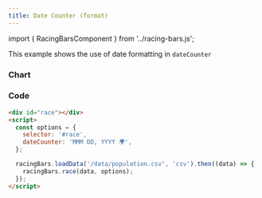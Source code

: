 ```yaml
---
title: Date Counter (format)
---
```


import { RacingBarsComponent } from '../racing-bars.js';

This example shows the use of date formatting in `dateCounter`

<!--truncate-->

### Chart

<div className="gallery">
  <RacingBarsComponent
    elementId="gallery-date-counter-format"
    dataUrl="/data/population.csv"
    dataType="csv"
    dateCounter="MMM DD, YYYY 🌍"
  />
</div>

### Code

```html {5}
<div id="race"></div>
<script>
  const options = {
    selector: '#race',
    dateCounter: 'MMM DD, YYYY 🌍',
  };

  racingBars.loadData('/data/population.csv', 'csv').then((data) => {
    racingBars.race(data, options);
  });
</script>
```
